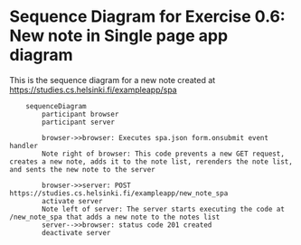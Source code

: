 # Sequence Diagram for Exercise 0.6: New note in Single page app diagram

This is the sequence diagram for a new note created at https://studies.cs.helsinki.fi/exampleapp/spa

```mermaid
    sequenceDiagram
        participant browser
        participant server

        browser->>browser: Executes spa.json form.onsubmit event handler
        Note right of browser: This code prevents a new GET request, creates a new note, adds it to the note list, rerenders the note list, and sents the new note to the server
        
        browser->>server: POST https://studies.cs.helsinki.fi/exampleapp/new_note_spa
        activate server
        Note left of server: The server starts executing the code at /new_note_spa that adds a new note to the notes list
        server-->>browser: status code 201 created
        deactivate server
```